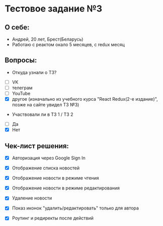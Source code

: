 ﻿# Тестовое задание №3

## О себе:

* Андрей, 20 лет, Брест(Беларусь)
* Работаю с реактом окало 5 месяцев, с redux месяц

## Вопросы:

* Откуда узнали о ТЗ?
- [ ] VK
- [ ] телеграм
- [ ] YouTube
- [x] другое (изначально из учебного курса "React Redux(2-е издание)", позже на сайте увидел ТЗ №3)

* Участвовали ли в ТЗ 1 / ТЗ 2
- [ ] Да
- [x] Нет

## Чек-лист решения:

- [x] Авторизация через Google Sign In
- [x] Отображение списка новостей
- [x] Отображение новости в режиме чтения
- [x] Отображение новости в режиме редактирования
- [x] Удаление новости
- [x] Показ иконок "удалить/редактировать" только для автора
- [x] Роутинг и редиректы после действий

